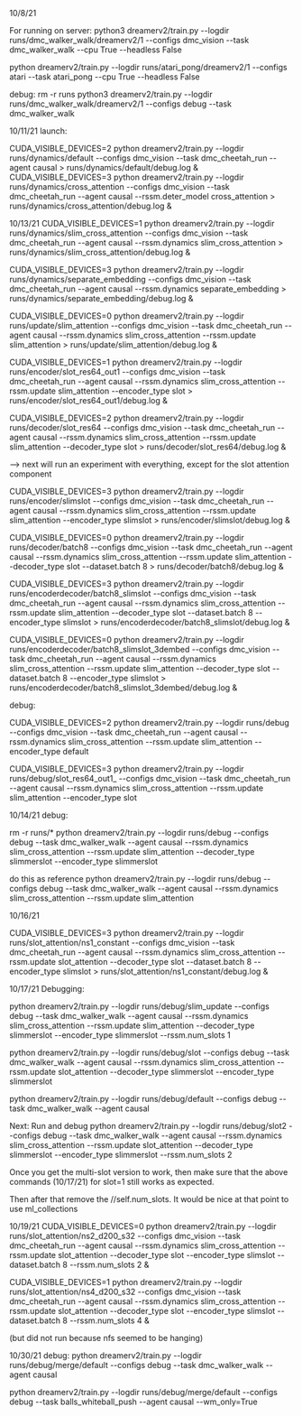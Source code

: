 10/8/21

For running on server:
python3 dreamerv2/train.py --logdir runs/dmc_walker_walk/dreamerv2/1 --configs dmc_vision --task dmc_walker_walk --cpu True --headless False

python dreamerv2/train.py --logdir runs/atari_pong/dreamerv2/1 --configs atari --task atari_pong --cpu True --headless False

debug:
rm -r runs
python3 dreamerv2/train.py --logdir runs/dmc_walker_walk/dreamerv2/1 --configs debug --task dmc_walker_walk



10/11/21
launch:

CUDA_VISIBLE_DEVICES=2 python dreamerv2/train.py --logdir runs/dynamics/default --configs dmc_vision --task dmc_cheetah_run --agent causal > runs/dynamics/default/debug.log &
CUDA_VISIBLE_DEVICES=3 python dreamerv2/train.py --logdir runs/dynamics/cross_attention --configs dmc_vision --task dmc_cheetah_run --agent causal --rssm.deter_model cross_attention > runs/dynamics/cross_attention/debug.log &

10/13/21
CUDA_VISIBLE_DEVICES=1 python dreamerv2/train.py --logdir runs/dynamics/slim_cross_attention --configs dmc_vision --task dmc_cheetah_run --agent causal --rssm.dynamics slim_cross_attention > runs/dynamics/slim_cross_attention/debug.log &

CUDA_VISIBLE_DEVICES=3 python dreamerv2/train.py --logdir runs/dynamics/separate_embedding --configs dmc_vision --task dmc_cheetah_run --agent causal --rssm.dynamics separate_embedding > runs/dynamics/separate_embedding/debug.log &

CUDA_VISIBLE_DEVICES=0 python dreamerv2/train.py --logdir runs/update/slim_attention --configs dmc_vision --task dmc_cheetah_run --agent causal --rssm.dynamics slim_cross_attention --rssm.update slim_attention > runs/update/slim_attention/debug.log &

CUDA_VISIBLE_DEVICES=1 python dreamerv2/train.py --logdir runs/encoder/slot_res64_out1 --configs dmc_vision --task dmc_cheetah_run --agent causal --rssm.dynamics slim_cross_attention --rssm.update slim_attention --encoder_type slot > runs/encoder/slot_res64_out1/debug.log &

CUDA_VISIBLE_DEVICES=2 python dreamerv2/train.py --logdir runs/decoder/slot_res64 --configs dmc_vision --task dmc_cheetah_run --agent causal --rssm.dynamics slim_cross_attention --rssm.update slim_attention --decoder_type slot > runs/decoder/slot_res64/debug.log &

--> next will run an experiment with everything, except for the slot attention component

CUDA_VISIBLE_DEVICES=3 python dreamerv2/train.py --logdir runs/encoder/slimslot --configs dmc_vision --task dmc_cheetah_run --agent causal --rssm.dynamics slim_cross_attention --rssm.update slim_attention --encoder_type slimslot > runs/encoder/slimslot/debug.log &

CUDA_VISIBLE_DEVICES=0 python dreamerv2/train.py --logdir runs/decoder/batch8 --configs dmc_vision --task dmc_cheetah_run --agent causal --rssm.dynamics slim_cross_attention --rssm.update slim_attention --decoder_type slot --dataset.batch 8 > runs/decoder/batch8/debug.log &

CUDA_VISIBLE_DEVICES=3 python dreamerv2/train.py --logdir runs/encoderdecoder/batch8_slimslot --configs dmc_vision --task dmc_cheetah_run --agent causal --rssm.dynamics slim_cross_attention --rssm.update slim_attention --decoder_type slot --dataset.batch 8 --encoder_type slimslot > runs/encoderdecoder/batch8_slimslot/debug.log &

CUDA_VISIBLE_DEVICES=0 python dreamerv2/train.py --logdir runs/encoderdecoder/batch8_slimslot_3dembed --configs dmc_vision --task dmc_cheetah_run --agent causal --rssm.dynamics slim_cross_attention --rssm.update slim_attention --decoder_type slot --dataset.batch 8 --encoder_type slimslot > runs/encoderdecoder/batch8_slimslot_3dembed/debug.log &

debug:

CUDA_VISIBLE_DEVICES=2 python dreamerv2/train.py --logdir runs/debug --configs dmc_vision --task dmc_cheetah_run --agent causal --rssm.dynamics slim_cross_attention --rssm.update slim_attention --encoder_type default

CUDA_VISIBLE_DEVICES=3 python dreamerv2/train.py --logdir runs/debug/slot_res64_out1_ --configs dmc_vision --task dmc_cheetah_run --agent causal --rssm.dynamics slim_cross_attention --rssm.update slim_attention --encoder_type slot

10/14/21
debug:

rm -r runs/*
python dreamerv2/train.py --logdir runs/debug --configs debug --task dmc_walker_walk --agent causal --rssm.dynamics slim_cross_attention --rssm.update slim_attention --decoder_type slimmerslot --encoder_type slimmerslot

do this as reference
python dreamerv2/train.py --logdir runs/debug --configs debug --task dmc_walker_walk --agent causal --rssm.dynamics slim_cross_attention --rssm.update slim_attention


10/16/21

CUDA_VISIBLE_DEVICES=3 python dreamerv2/train.py --logdir runs/slot_attention/ns1_constant --configs dmc_vision --task dmc_cheetah_run --agent causal --rssm.dynamics slim_cross_attention --rssm.update slot_attention --decoder_type slot --dataset.batch 8 --encoder_type slimslot > runs/slot_attention/ns1_constant/debug.log &


10/17/21
Debugging:

python dreamerv2/train.py --logdir runs/debug/slim_update --configs debug --task dmc_walker_walk --agent causal --rssm.dynamics slim_cross_attention --rssm.update slim_attention --decoder_type slimmerslot --encoder_type slimmerslot --rssm.num_slots 1

python dreamerv2/train.py --logdir runs/debug/slot --configs debug --task dmc_walker_walk --agent causal --rssm.dynamics slim_cross_attention --rssm.update slot_attention --decoder_type slimmerslot --encoder_type slimmerslot

python dreamerv2/train.py --logdir runs/debug/default --configs debug --task dmc_walker_walk --agent causal


Next:
Run and debug
python dreamerv2/train.py --logdir runs/debug/slot2 --configs debug --task dmc_walker_walk --agent causal --rssm.dynamics slim_cross_attention --rssm.update slot_attention --decoder_type slimmerslot --encoder_type slimmerslot --rssm.num_slots 2

Once you get the multi-slot version to work, then make sure that the above commands (10/17/21) for slot=1 still works as expected.

Then after that remove the //self.num_slots. It would be nice at that point to use ml_collections


10/19/21
CUDA_VISIBLE_DEVICES=0 python dreamerv2/train.py --logdir runs/slot_attention/ns2_d200_s32 --configs dmc_vision --task dmc_cheetah_run --agent causal --rssm.dynamics slim_cross_attention --rssm.update slot_attention --decoder_type slot --encoder_type slimslot --dataset.batch 8 --rssm.num_slots 2 &

CUDA_VISIBLE_DEVICES=1 python dreamerv2/train.py --logdir runs/slot_attention/ns4_d200_s32 --configs dmc_vision --task dmc_cheetah_run --agent causal --rssm.dynamics slim_cross_attention --rssm.update slot_attention --decoder_type slot --encoder_type slimslot --dataset.batch 8 --rssm.num_slots 4 &

(but did not run because nfs seemed to be hanging)



10/30/21
debug:
python dreamerv2/train.py --logdir runs/debug/merge/default --configs debug --task dmc_walker_walk --agent causal

python dreamerv2/train.py --logdir runs/debug/merge/default --configs debug --task balls_whiteball_push --agent causal --wm_only=True

